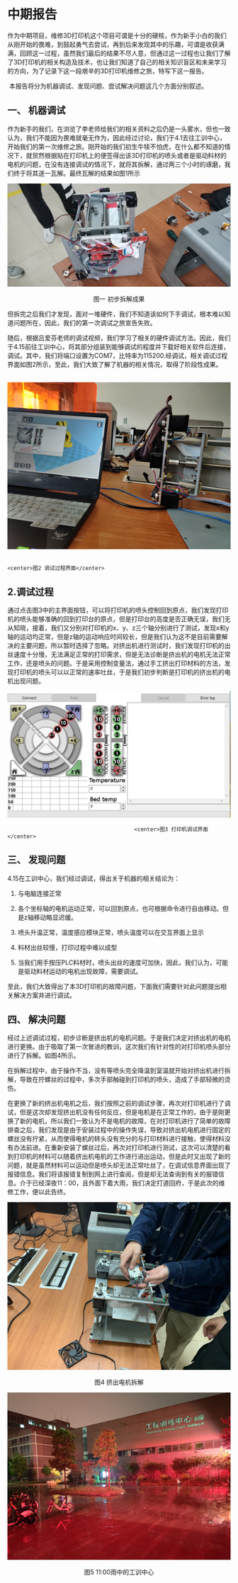 # 中期报告 



​       作为中期项目，维修3D打印机这个项目可谓是十分的硬核，作为新手小白的我们从刚开始的畏难，到鼓起勇气去尝试，再到后来发现其中的乐趣，可谓是收获满满，回顾这一过程，虽然我们最后的结果不尽人意，但通过这一过程也让我们了解了3D打印机的相关构造及技术，也让我们知道了自己的相关知识盲区和未来学习的方向，为了记录下这一段艰辛的3D打印机维修之旅，特写下这一报告。

​        本报告将分为机器调试、发现问题、尝试解决问题这几个方面分别叙述。

## 一、 机器调试

​		作为新手的我们，在浏览了李老师给我们的相关资料之后仍是一头雾水，但也一致认为，我们不能因为畏难就毫无作为，因此经过讨论，我们于4.1去往工训中心，开始我们的第一次维修之旅。刚开始的我们初生牛犊不怕虎，在什么都不知道的情况下，就贸然根据贴在打印机上的便签得出该3D打印机的喷头或者是驱动料材的电机的问题，在没有连接调试的情况下，就将其拆解，通过两三个小时的琢磨，我们终于将其逐一瓦解。最终瓦解的结果如图1所示

![image-20210419081811325](https://github.com/Crispy-fried-chicken/codes2things2021/blob/main/assignment3/image-20210419081811325.png)

<center>图一 初步拆解成果</center>




但拆完之后我们才发现，面对一堆硬件，我们不知道该如何下手调试，根本难以知道问题所在，因此，我们的第一次调试之旅宣告失败。

​		随后，根据吕爱芬老师的调试视频，我们学习了相关的硬件调试方法。因此，我们于4.15前往工训中心，将其部分组装到能够调试的程度并下载好相关软件后连接，调试。其中，我们将端口设置为COM7，比特率为115200.经调试，相关调试过程界面如图2所示，至此，我们大致了解了机器的相关情况，取得了阶段性成果。

​											 ![image-20210419081854655](https://github.com/Crispy-fried-chicken/codes2things2021/blob/main/assignment3/image-20210419081854655.png)

																		<center>图2 调试过程界面</center>



## 2.调试过程

​		通过点击图3中的主界面按钮，可以将打印机的喷头控制回到原点，我们发现打印机的喷头能够准确的回到打印台的原点，但是打印台的高度是否正确无误，我们无从知晓，接着，我们又分别对打印机的x、y、z三个轴分别进行了测试，发现x和y轴的运动均正常，但是z轴的运动响应时间较长，但是我们认为这不是目前需要解决的主要问题，所以暂时选择了忽略。对挤出机进行测试时，我们发现打印机的出丝速度十分慢，无法满足正常的打印需求，但是无法诊断是挤出机的电机无法正常工作，还是喷头的问题。于是采用控制变量法，通过手工挤出打印材料的方法，发现打印机的喷头可以以正常的速率吐丝，于是我们初步判断是打印机的挤出机的电机出现问题。

![image-20210419082001587](https://github.com/Crispy-fried-chicken/codes2things2021/blob/main/assignment3/image-20210419082001587.png)

											<center>图3 打印机调试界面</center>



## 三、 发现问题

4.15在工训中心，我们经过调试，得出关于机器的相关结论为：

1. 与电脑连接正常

2. 各个坐标轴的电机运动正常，可以回到原点，也可根据命令进行自由移动。但是z轴移动略显迟缓。

3. 喷头升温正常，温度感应模块正常，喷头温度可以在交互界面上显示

4. 料材出丝较慢，打印过程中难以成型

5. 当我们用手按压PLC料材时，喷头出丝的速度可加快，因此，我们认为，可能是驱动料材运动的电机出现故障，需要调试。

至此，我们大致得出了本3D打印机的故障问题，下面我们需要针对此问题提出相关解决方案并进行调试。

## 四、 解决问题

​		经过上述调试过程，初步诊断是挤出机的电机问题。于是我们决定对挤出机的电机进行更换。由于吸取了第一次冒进的教训，这次我们有针对性的对打印机喷头部分进行了拆解。如图4所示。

​		在拆解过程中，由于操作不当，没有等喷头完全降温到室温就开始对挤出机进行拆解，导致在拧螺丝的过程中，多次手部触碰到打印机的喷头，造成了手部轻微的烫伤。

​		在更换了新的挤出机电机之后，我们按照之前的调试步骤，再次对打印机进行了调试，但是这次却发现挤出机没有任何反应，但是电机是在正常工作的，由于是刚更换了新的电机，所以我们一致认为不是电机的故障，在对打印机进行了简单的故障排查之后，我们发现是由于安装过程中的操作失误，导致对挤出机电机进行固定的螺丝没有拧紧，从而使得电机的转头没有充分的与打印材料进行接触，使得材料没有办法前进。在重新安装了螺丝过后，再次对打印机进行测试，这次可以清楚的看到打印机的材料可以随着挤出机电机的工作进行进出运动，但是此时又出现了新的问题，就是虽然材料可以运动但是喷头却无法正常吐丝了，在调试信息界面出现了报错信息。我们将该报错复制到网上进行查阅，但是却无法查询到有关的报错信息。介于已经深夜11：00，且外面下着大雨，我们决定打道回府，于是此次的维修工作，便以此告终。

![image-20210419082252641](https://github.com/Crispy-fried-chicken/codes2things2021/blob/main/assignment3/image-20210419082252641.png)

<center>图4 挤出电机拆解</center>



![image-20210419082406966](https://github.com/Crispy-fried-chicken/codes2things2021/blob/main/assignment3/image-20210419082406966.png)

<center>图5 11:00雨中的工训中心</center>



